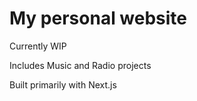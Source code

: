 # My personal website

Currently WIP

Includes Music and Radio projects

Built primarily with Next.js
